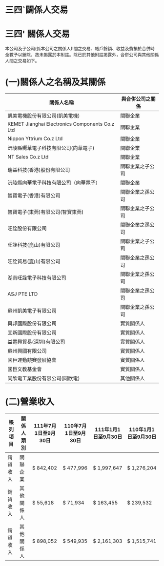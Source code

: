 # 三四`闢係人交易

# 三四' 關係人交易

本公司及子公司(係本公司之關係人)!間之交易、帳戶餘額、收益及費損於合併時全數予以銷除，故未揭露於本附註。除已於其他附註揭露外，合併公司與其他關係人間之交易如下。

# (一)關係人之名稱及其關係

|關係人名稱|與合併公司之關係|
|---|---|
|凱美電機股份有限公司(凱美電機)|關聯企業|
|KEMET Jianghai Electronics Components Co.z Ltd|關聯企業|
|Nippon Yttrium Co.z Ltd|關聯企業|
|沅陵縣嚮華電子科技有限公司(向華電子)|關聯企業|
|NT Sales Co.z Ltd|關聯企業|
|瑞益科技(香港)股份有限公司|關聯企業之子公司|
|沅陵縣向華電子科技有限公司（向華電子）|關聯企業|
|智寶電子(香港)有限公司|關聯企業之孫公司|
|智寶電子(東莞)有限公司(智寶東莞)|關聯企業之子公司|
|旺詮股份有限公司|關聯企業之孫公司|
|旺詮科技(崑山)有限公司|關聯企業之子公司|
|旺詮貿易(崑山)有限公司|關聯企業之孫公司|
|湖南旺詮電子科技有限公司|關聯企業之孫公司|
|ASJ PTE LTD|關聯企業之孫公司|
|蘇州凱美電子有限公司|關聯企業之孫公司|
|興邦國際股份有限公司|實質關係人|
|宜新國際股份有限公司|實質關係人|
|益電興貿易(深圳)有限公司|實質關係人|
|蘇州興國有限公司|實質關係人|
|國巨運動競賽發展協會|實質關係人|
|國巨文教基金會|實質關係人|
|同欣電工業股份有限公司(同欣電)|其他關係人|

# (二)營業收入

|帳列項目|關係人類別|111年7月1日至9月30日|110年7月1日至9月30日|111年1月1日至9月30日|110年1月1日至9月30日|
|---|---|---|---|---|---|
|銷貨收入|關聯企業|$ 842,402|$ 477,996|$ 1,997,647|$ 1,276,204|
|銷貨收入|其他關係人|$ 55,618|$ 71,934|$ 163,455|$ 239,532|
|銷貨收入|其他關係人|$ 898,052|$ 549,935|$ 2,161,303|$ 1,515,741|